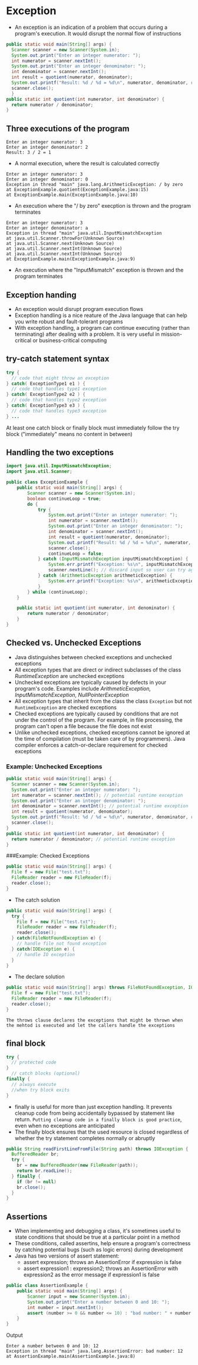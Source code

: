 # Exception
* An exception is an indication of a problem that occurs during a program's execution. It would disrupt the normal flow of instructions
```java
public static void main(String[] args) {
  Scanner scanner = new Scanner(System.in);
  System.out.print("Enter an integer numerator: ");
  int numerator = scanner.nextInt();
  System.out.print("Enter an integer denominator: ");
  int denominator = scanner.nextInt();
  int result = quotient(numerator, denominator);
  System.out.printf("Result: %d / %d = %d\n", numerator, denominator, result);
  scanner.close();
  }
public static int quotient(int numerator, int denominator) {
  return numerator / denominator;
}
```

## Three executions of the program
```
Enter an integer numerator: 3
Enter an integer denominator: 2
Result: 3 / 2 = 1
```
* A normal execution, where the result is calculated correctly
```
Enter an integer numerator: 3
Enter an integer denominator: 0
Exception in thread "main" java.lang.ArithmeticException: / by zero
at ExceptionExample.quotient(ExceptionExample.java:15)
at ExceptionExample.main(ExceptionExample.java:10)
```
* An execution where the "/ by zero" execption is thrown and the program terminates
```
Enter an integer numerator: 3
Enter an integer denominator: a
Exception in thread "main" java.util.InputMismatchException
at java.util.Scanner.throwFor(Unknown Source)
at java.util.Scanner.next(Unknown Source)
at java.util.Scanner.nextInt(Unknown Source)
at java.util.Scanner.nextInt(Unknown Source)
at ExceptionExample.main(ExceptionExample.java:9)
```
* An execution where the "InputMismatch" exception is thrown and the program terminates

## Exception handing
* An exception would disrupt program execution flows
* Exception handling is a nice reature of the Java language that can help you write robust and fault-tolerant programs
* With exception handling, a program can continue executing (rather than terminating) after dealing with a problem. It is very useful in mission-critical or business-critical computing

## try-catch statement syntax
```java
try {
  // code that might throw an exception
} catch( ExceptionType1 e1 ) {
  // code that handles type1 exception
} catch( ExceptionType2 e2 ) {
  // code that handles type2 exception
} catch( ExceptionType3 e3 ) {
  // code that handles type3 exception
} ...
```
At least one catch block or finally block must immediately follow the try block ("immediately" means no content in between)

## Handling the two exceptions
```java
import java.util.InputMismatchException;
import java.util.Scanner;

public class ExceptionExample {
	public static void main(String[] args) {
		Scanner scanner = new Scanner(System.in);
		boolean continueLoop = true;
		do {
			try {
				System.out.print("Enter an integer numerator: ");
				int numerator = scanner.nextInt();
				System.out.print("Enter an integer denominator: ");
				int denominator = scanner.nextInt();
				int result = quotient(numerator, denominator);
				System.out.printf("Result: %d / %d = %d\n", numerator, denominator, result);
				scanner.close();
				continueLoop = false;
			} catch (InputMismatchException inputMismatchException) {
				System.err.printf("Exception: %s\n", inputMismatchException);
				scanner.nextLine(); // discard input so user can try again
			} catch (ArithmeticException arithmeticException) {
				System.err.printf("Exception: %s\n", arithmeticException);
			}
		} while (continueLoop);
	}

	public static int quotient(int numerator, int denominator) {
		return numerator / denominator;
	}
}
```

## Checked vs. Unchecked Exceptions
* Java distinguishes between checked exceptions and unchecked exceptions
* All exception types that are direct or indirect subclasses of the class *RuntimeException* are unchecked exceptions
* Unchecked exceptions are typically caused by defects in your program's code. Examples include *ArithmeticException, InputMismatchException, NullPointerException*
* All exception types that inherit from the class the class `Exception` but not `RuntimeException` are checked exceptions
* Checked exceptions are typically caused by conditions that are not under the control of the program. For example, in file processing, the program can't open a file because the file does not exist
* Unlike unchecked exceptions, checked exceptions cannot be ignored at the time of compilation (must be taken care of by programmers). Java compiler enforces a catch-or-declare requirement for checked exceptions

### Example: Unchecked Exceptions
```java
public static void main(String[] args) {
  Scanner scanner = new Scanner(System.in);
  System.out.print("Enter an integer numerator: ");
  int numerator = scanner.nextInt(); // potential runtime exception
  System.out.print("Enter an integer denominator: ");
  int denominator = scanner.nextInt(); // potential runtime exception
  int result = quotient(numerator, denominator);
  System.out.printf("Result: %d / %d = %d\n", numerator, denominator, result);
  scanner.close();
}
public static int quotient(int numerator, int denominator) {
  return numerator / denominator; // potential runtime exception
}
```

###Example: Checked Exceptions
```java
public static void main(String[] args) {
  File f = new File("test.txt");
  FileReader reader = new FileReader(f);
  reader.close();
}
```
* The catch solution
```java
public static void main(String[] args) {
  try {
    File f = new File("test.txt");
    FileReader reader = new FileReader(f);
    reader.close();
  } catch(FileNotFoundException e) {
    // handle file not found exception
  } catch(IOException e) {
    // handle IO exception
  }
}
```
* The declare solution
```java
public static void main(String[] args) throws FileNotFoundException, IOException {
  File f = new File("test.txt");
  FileReader reader = new FileReader(f);
  reader.close();
}
```
`The throws clause declares the exceptions that might be thrown when the mehtod is executed and let the callers handle the exceptions`

## final block
```java
try {
  // protected code
}
  // catch blocks (optional)
finally {
  // always execute
  //when try block exits
}
```
* finally is useful for more than just exception handling. It prevents cleanup code from being accidentally bypassed by statement like return. `Putting cleanup code in a finally block is good practice`, even when no exceptions are anticipated
* The finally block ensures that the used resource is closed regardless of whether the try statement completes normally or abruptly
```java
public String readFirstLineFromFile(String path) throws IOException {
  BufferedReader br;
  try {
    br = new BufferedReader(new FileReader(path));
    return br.readLine();
  } finally {
    if (br != null)
    br.close();
  }
}
```

## Assertions
* When implementing and debugging a class, it's sometimes useful to state conditions that should be true at a particular point in a method
* These conditions, called assertins, help ensure a program's correctness by catching potential bugs (such as logic errors) during development
* Java has two versions of assert statement:
  - assert expression; throws an AssertionError if expression is false
  - assert expression1 : expression2; throws an AssertionError with expression2 as the error message if expression1 is false 
```java
public class AssertionExample {
	public static void main(String[] args) {
		Scanner input = new Scanner(System.in);
		System.out.print("Enter a number between 0 and 10: ");
		int number = input.nextInt();
		assert (number >= 0 && number <= 10) : "bad number: " + number;
	}
}
```
Output
```
Enter a number between 0 and 10: 12
Exception in thread "main" java.lang.AssertionError: bad number: 12
at AssertionExample.main(AssertionExample.java:8)
```
